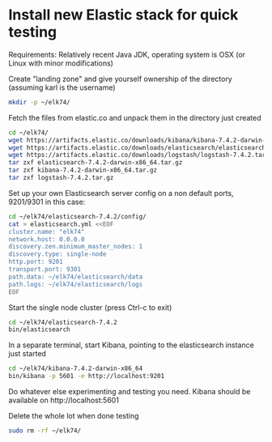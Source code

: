 # Install new Elastic stack for quick testing

Requirements:
Relatively recent Java JDK, operating system is OSX (or Linux with minor modifications)

Create "landing zone" and give yourself ownership of the directory (assuming karl is the username)
```bash
mkdir -p ~/elk74/
```

Fetch the files from elastic.co and unpack them in the directory just created
```bash
cd ~/elk74/
wget https://artifacts.elastic.co/downloads/kibana/kibana-7.4.2-darwin-x86_64.tar.gz
wget https://artifacts.elastic.co/downloads/elasticsearch/elasticsearch-7.4.2-darwin-x86_64.tar.gz
wget https://artifacts.elastic.co/downloads/logstash/logstash-7.4.2.tar.gz
tar zxf elasticsearch-7.4.2-darwin-x86_64.tar.gz
tar zxf kibana-7.4.2-darwin-x86_64.tar.gz
tar zxf logstash-7.4.2.tar.gz
```

Set up your own Elasticsearch server config on a non default ports, 9201/9301 in this case:
```bash
cd ~/elk74/elasticsearch-7.4.2/config/
cat > elasticsearch.yml <<EOF
cluster.name: "elk74"
network.host: 0.0.0.0
discovery.zen.minimum_master_nodes: 1
discovery.type: single-node
http.port: 9201
transport.port: 9301
path.data: ~/elk74/elasticsearch/data
path.logs: ~/elk74/elasticsearch/logs
EOF
```

Start the single node cluster (press Ctrl-c to exit)
```bash
cd ~/elk74/elasticsearch-7.4.2
bin/elasticsearch
```

In a separate terminal, start Kibana, pointing to the elasticsearch instance just started
```bash
cd ~/elk74/kibana-7.4.2-darwin-x86_64
bin/kibana -p 5601 -e http://localhost:9201
```


Do whatever else experimenting and testing you need. Kibana should be available on http://localhost:5601

Delete the whole lot when done testing
```bash
sudo rm -rf ~/elk74/
```

